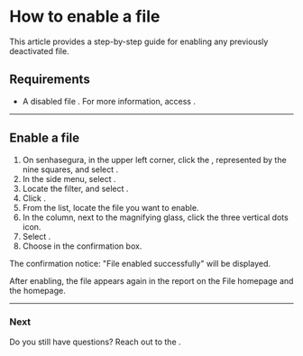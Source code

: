 # How to enable a file 

This article provides a step-by-step guide for enabling any previously deactivated file.

## Requirements
* A disabled file . For more information, access .

***
## Enable a file

1. On senhasegura, in the upper left corner, click the , represented by the nine squares, and select .
2. In the side menu, select . 
3. Locate the  filter, and select .
5. Click .
6. From the list, locate the file you want to enable.
7. In the  column, next to the magnifying glass, click the three vertical dots icon.
8. Select .
9. Choose  in the confirmation box.

The confirmation notice: "File enabled successfully" will be displayed. 

After enabling, the file appears again in the report on the File homepage and the  homepage.
***

### Next



Do you still have questions? Reach out to the .